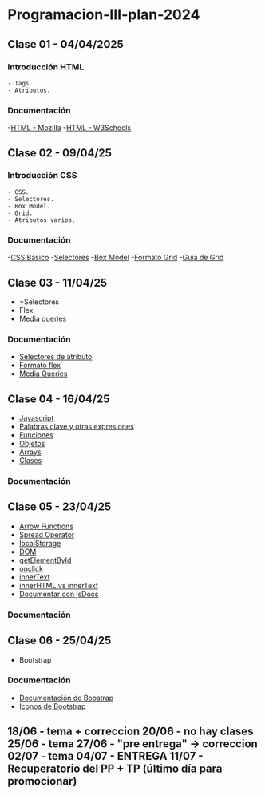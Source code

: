 # Programacion-III-plan-2024

## Clase 01 - 04/04/2025

### Introducción HTML
    - Tags.
    - Atributos.

### Documentación 

-[HTML - Mozilla](https://developer.mozilla.org/es/docs/Web/HTML)
-[HTML - W3Schools](https://www.w3schools.com/html/)

## Clase 02 - 09/04/25

### Introducción CSS
    - CSS.
    - Selectores.
    - Box Model.
    - Grid.
    - Atributos varios.

### Documentación 

-[CSS Básico](https://developer.mozilla.org/es/docs/Learn_web_development/Getting_started/Your_first_website/Styling_the_content)
-[Selectores](https://developer.mozilla.org/es/docs/Learn_web_development/Core/Styling_basics/Basic_selectors)
-[Box Model](https://www.w3schools.com/css/css_boxmodel.asp)
-[Formato Grid](https://developer.mozilla.org/es/docs/Web/CSS/CSS_grid_layout)
-[Guía de Grid](https://developer.mozilla.org/es/docs/Web/CSS/CSS_grid_layout/Basic_concepts_of_grid_layout)

## Clase 03 - 11/04/25

- +Selectores
- Flex
- Media queries

### Documentación 
- [Selectores de atributo](https://developer.mozilla.org/es/docs/Learn_web_development/Core/Styling_basics/Attribute_selectors)
- [Formato flex](https://developer.mozilla.org/es/docs/Learn_web_development/Core/CSS_layout/Flexbox)
- [Media Queries](https://developer.mozilla.org/es/docs/Learn_web_development/Core/CSS_layout/Media_queries)


## Clase 04 - 16/04/25

- [Javascript](https://developer.mozilla.org/es/docs/Web/JavaScript)
- [Palabras clave y otras expresiones](https://developer.mozilla.org/es/docs/Web/JavaScript/Reference/Operators)
- [Funciones](https://developer.mozilla.org/es/docs/Web/JavaScript/Reference/Functions)
- [Objetos](https://developer.mozilla.org/es/docs/Web/JavaScript/Guide/Working_with_objects)
- [Arrays](https://developer.mozilla.org/es/docs/Web/JavaScript/Reference/Global_Objects/Array)
- [Clases](https://developer.mozilla.org/es/docs/Web/JavaScript/Reference/Classes)

### Documentación

## Clase 05 - 23/04/25

- [Arrow Functions](https://developer.mozilla.org/es/docs/Web/JavaScript/Reference/Functions/Arrow_functions)
- [Spread Operator](https://developer.mozilla.org/es/docs/Web/JavaScript/Reference/Operators/Spread_syntax)
- [localStorage](https://developer.mozilla.org/es/docs/Web/API/Window/localStorage)
- [DOM](https://developer.mozilla.org/es/docs/Glossary/DOM)
- [getElementById](https://developer.mozilla.org/es/docs/Web/API/Document/getElementById)
- [onclick](https://www.w3schools.com/jsref/event_onclick.asp)
- [innerText](https://developer.mozilla.org/en-US/docs/Web/API/HTMLElement/innerText)
- [innerHTML vs innerText](https://www.freecodecamp.org/news/innerhtml-vs-innertext-vs-textcontent/)
- [Documentar con jsDocs](https://jsdoc.app/about-getting-started) 

### Documentación

## Clase 06 - 25/04/25

- Bootstrap

### Documentación

- [Documentación de Boostrap](https://getbootstrap.com/docs/5.3/getting-started/introduction/)
- [Iconos de Bootstrap](https://icons.getbootstrap.com/)






18/06 - tema + correccion
20/06 - no hay clases
25/06 - tema
27/06 - "pre entrega" -> correccion
02/07 - tema
04/07 - ENTREGA
11/07 - Recuperatorio del PP + TP (último día para promocionar)
-------------------------------------
